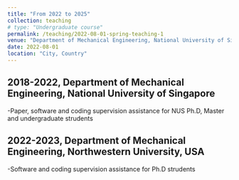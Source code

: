 ```yaml
---
title: "From 2022 to 2025"
collection: teaching
# type: "Undergraduate course"
permalink: /teaching/2022-08-01-spring-teaching-1
venue: "Department of Mechanical Engineering, National University of Singapore"
date: 2022-08-01
location: "City, Country"
---
```


2018-2022, Department of Mechanical Engineering, National University of Singapore
------------------------------------------------------------------------------------
 -Paper, software and coding supervision assistance for NUS Ph.D, Master and undergraduate strudents

2022-2023, Department of Mechanical Engineering, Northwestern University, USA
------------------------------------------------------------------------------------
 -Software and coding supervision assistance for Ph.D strudents